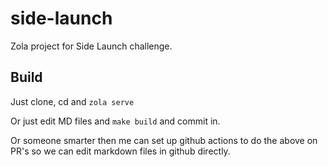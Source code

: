 # side-launch

Zola project for Side Launch challenge. 

## Build

Just clone, cd and `zola serve`

Or just edit MD files and `make build` and commit in. 

Or someone smarter then me can set up github actions to do the above on PR's so we can edit markdown files in github directly. 